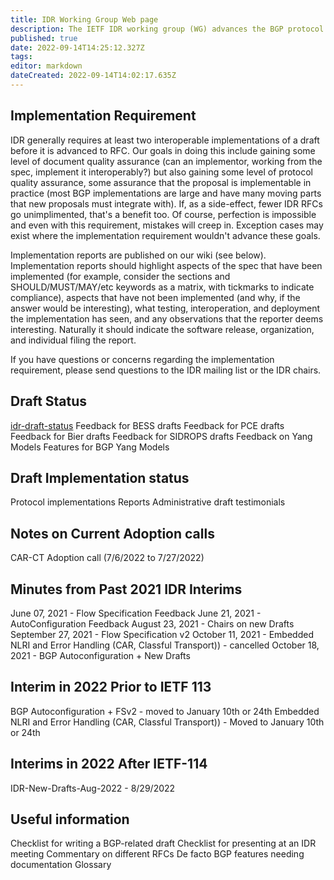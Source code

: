 ```yaml
---
title: IDR Working Group Web page
description: The IETF IDR working group (WG) advances the BGP protocol.
published: true
date: 2022-09-14T14:25:12.327Z
tags: 
editor: markdown
dateCreated: 2022-09-14T14:02:17.635Z
---
```


## Implementation Requirement

IDR generally requires at least two interoperable implementations of a draft before it is advanced to RFC. Our goals in doing this include gaining some level of document quality assurance (can an implementor, working from the spec, implement it interoperably?) but also gaining some level of protocol quality assurance, some assurance that the proposal is implementable in practice (most BGP implementations are large and have many moving parts that new proposals must integrate with). If, as a side-effect, fewer IDR RFCs go unimplimented, that's a benefit too. Of course, perfection is impossible and even with this requirement, mistakes will creep in. Exception cases may exist where the implementation requirement wouldn't advance these goals.

Implementation reports are published on our wiki (see below). Implementation reports should highlight aspects of the spec that have been implemented (for example, consider the sections and SHOULD/MUST/MAY/etc keywords as a matrix, with tickmarks to indicate compliance), aspects that have not been implemented (and why, if the answer would be interesting), what testing, interoperation, and deployment the implementation has seen, and any observations that the reporter deems interesting. Naturally it should indicate the software release, organization, and individual filing the report.

If you have questions or concerns regarding the implementation requirement, please send questions to the IDR mailing list or the IDR chairs.

## Draft Status

[idr-draft-status](idr-draft-status)
Feedback for BESS drafts
Feedback for PCE drafts
Feedback for Bier drafts
Feedback for SIDROPS drafts
Feedback on Yang Models
Features for BGP Yang Models

## Draft Implementation status

Protocol implementations Reports
Administrative draft testimonials

## Notes on Current Adoption calls

CAR-CT Adoption call (7/6/2022 to 7/27/2022)

## Minutes from Past 2021 IDR Interims

June 07, 2021 - Flow Specification Feedback
June 21, 2021 - AutoConfiguration Feedback
August 23, 2021 - Chairs on new Drafts
September 27, 2021 - Flow Specification v2
October 11, 2021 - Embedded NLRI and Error Handling (CAR, Classful Transport)) - cancelled
October 18, 2021 - BGP Autoconfiguration + New Drafts

## Interim in 2022 Prior to IETF 113

BGP Autoconfiguration + FSv2 - moved to January 10th or 24th
Embedded NLRI and Error Handling (CAR, Classful Transport)) - Moved to January 10th or 24th

## Interims in 2022 After IETF-114

IDR-New-Drafts-Aug-2022 - 8/29/2022

## Useful information

Checklist for writing a BGP-related draft
Checklist for presenting at an IDR meeting
Commentary on different RFCs
De facto BGP features needing documentation
Glossary